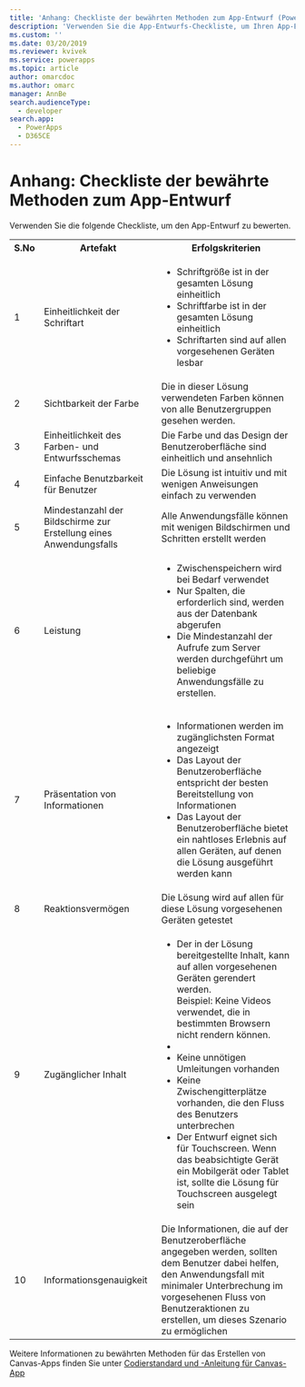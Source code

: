 ```yaml
---
title: 'Anhang: Checkliste der bewährten Methoden zum App-Entwurf (PowerApps) | Microsoft Docs'
description: 'Verwenden Sie die App-Entwurfs-Checkliste, um Ihren App-Entwurf in PowerApps zu bewerten.'
ms.custom: ''
ms.date: 03/20/2019
ms.reviewer: kvivek
ms.service: powerapps
ms.topic: article
author: omarcdoc
ms.author: omarc
manager: AnnBe
search.audienceType:
  - developer
search.app:
  - PowerApps
  - D365CE
---
```

# <a name="appendix-app-design-best-practices-checklist"></a>Anhang: Checkliste der bewährte Methoden zum App-Entwurf

Verwenden Sie die folgende Checkliste, um den App-Entwurf zu bewerten. 

<table>
<tbody>
<tr>
<th>S.No</th>
<th>Artefakt</th>
<th>Erfolgskriterien</th>
</tr>
<tr>
<td>1</td>
<td>Einheitlichkeit der Schriftart</td>
<td><ul>
<li>Schriftgröße ist in der gesamten Lösung einheitlich</li>
<li>Schriftfarbe ist in der gesamten Lösung einheitlich</li>
<li>Schriftarten sind auf allen vorgesehenen Geräten lesbar</li>
</ul>
</td>
</tr>
<tr>
<td>2</td>
<td>Sichtbarkeit der Farbe</td>
<td>Die in dieser Lösung verwendeten Farben können von alle Benutzergruppen gesehen werden.</td>
</tr>
<tr>
<td>3</td>
<td> Einheitlichkeit des Farben- und Entwurfsschemas </td>
<td>Die Farbe und das Design der Benutzeroberfläche sind einheitlich und ansehnlich</td>
</tr>
<tr>
<td>4</td>
<td>Einfache Benutzbarkeit für Benutzer</td>
<td>Die Lösung ist intuitiv und mit wenigen Anweisungen einfach zu verwenden</td>
</tr>
<tr>
<td>5</td>
<td>Mindestanzahl der Bildschirme zur Erstellung eines Anwendungsfalls</td>
<td>Alle Anwendungsfälle können mit wenigen Bildschirmen und Schritten erstellt werden</td>
</tr>
<tr>
<td>6</td>
<td>Leistung</td>
<td>
<ul>
<li>Zwischenspeichern wird bei Bedarf verwendet</li>
<li>Nur Spalten, die erforderlich sind, werden aus der Datenbank abgerufen</li>
<li>Die Mindestanzahl der Aufrufe zum Server werden durchgeführt um beliebige</li>
Anwendungsfälle zu erstellen.
</ul>
</td>
</tr>
<tr>
<td>7</td>
<td>Präsentation von Informationen</td>
<td>
<ul>
<li>Informationen werden im zugänglichsten Format angezeigt</li>
<li>Das Layout der Benutzeroberfläche entspricht der besten Bereitstellung von Informationen</li>
<li>Das Layout der Benutzeroberfläche bietet ein nahtloses Erlebnis auf allen Geräten, auf denen die Lösung ausgeführt werden kann</li>
</ul>
</td>
</tr>
<tr>
<td>8</td>
<td>Reaktionsvermögen</td>
<td>Die Lösung wird auf allen für diese Lösung vorgesehenen Geräten getestet</td>
</tr>
<tr>
<td>9</td>
<td>Zugänglicher Inhalt</td>
<td>
<ul>
<li>Der in der Lösung bereitgestellte Inhalt, kann auf allen vorgesehenen Geräten gerendert werden.<br/>Beispiel: Keine Videos verwendet, die in bestimmten Browsern nicht rendern können.<li>
<li>Keine unnötigen Umleitungen vorhanden</li>
<li>Keine Zwischengitterplätze vorhanden, die den Fluss des Benutzers unterbrechen</li>
<li>Der Entwurf eignet sich für Touchscreen. Wenn das beabsichtigte Gerät ein Mobilgerät oder Tablet ist, sollte die Lösung für Touchscreen ausgelegt sein</li>
</ul>
</td>
</tr>
<tr>
<td>10</td>
<td>Informationsgenauigkeit</td>
<td>Die Informationen, die auf der Benutzeroberfläche angegeben werden, sollten dem Benutzer dabei helfen, den Anwendungsfall mit minimaler Unterbrechung im vorgesehenen Fluss von Benutzeraktionen zu erstellen, um dieses Szenario zu ermöglichen</td>
</tr>
</tbody>
</table>


Weitere Informationen zu bewährten Methoden für das Erstellen von Canvas-Apps finden Sie unter [Codierstandard und -Anleitung für Canvas-App](https://aka.ms/powerappscanvasguidelines)

  




  

